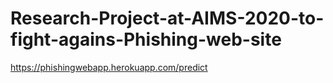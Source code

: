 # Research-Project-at-AIMS-2020-to-fight-agains-Phishing-web-site
https://phishingwebapp.herokuapp.com/predict
